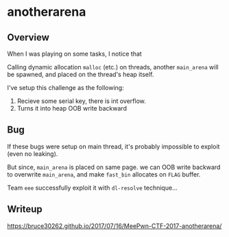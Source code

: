 # anotherarena

## Overview

When I was playing on some tasks, I notice that

Calling dynamic allocation `malloc` (etc.) on threads, another `main_arena` will be spawned, and placed on the thread's heap itself.

I've setup this challenge as the following:
1. Recieve some serial key, there is int overflow.
2. Turns it into heap OOB write backward

## Bug
If these bugs were setup on main thread, it's probably impossible to exploit (even no leaking).
 
But since, `main_arena` is placed on same page. we can OOB write backward to overwrite `main_arena`, and make `fast_bin` allocates on `FLAG` buffer.

Team `eee` successfully exploit it with `dl-resolve` technique...

## Writeup
https://bruce30262.github.io/2017/07/16/MeePwn-CTF-2017-anotherarena/

